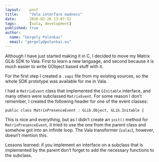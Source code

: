 ```yaml
---
layout:    post
title:     "Vala interface madness"
date:      2016-02-26 13:07:52
tags:      [vala, development]
published: true
author:
  name: "Gergely Polonkai"
  email: "gergely@polonkai.eu"
---
```


Although I have just started making it in C, I decided to move my
Matrix GLib SDK to Vala. First to learn a new language, and second
because it is much easier to write GObject based stuff with it.

For the first step I created a `.vapi` file from my existing sources,
so the whole SDK prototype was available for me in Vala.

I had a `MatrixEvent` class that implemented the `GInitable`
interface, and many others were subclassed `MatrixEvent`. For some
reason I don’t remember, I created the following header for one of the
event classes:

    public class MatrixPresenceEvent : GLib.Object, GLib.Initable {

This is nice and everything, but as I didn’t create an `init()` method
for `MatrixPresenceEvent`, it tried to use the one from the parent
class and somehow got into an infinite loop. The Vala transformer
(`valac`), however, doesn’t mention this.

Lessons learned: if you implement an interface on a subclass that is
implemented by the parent don’t forget to add the necessary functions
to the subclass.
